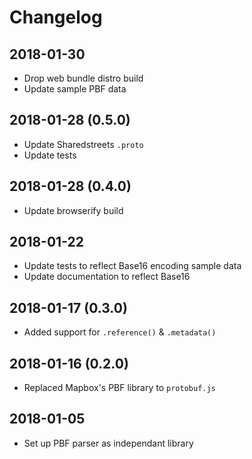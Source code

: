 # Changelog

## 2018-01-30

- Drop web bundle distro build
- Update sample PBF data

## 2018-01-28 (0.5.0)

- Update Sharedstreets `.proto`
- Update tests

## 2018-01-28 (0.4.0)

- Update browserify build

## 2018-01-22

- Update tests to reflect Base16 encoding sample data
- Update documentation to reflect Base16

## 2018-01-17 (0.3.0)

- Added support for `.reference()` & `.metadata()`

## 2018-01-16 (0.2.0)

- Replaced Mapbox's PBF library to `protobuf.js`

## 2018-01-05

- Set up PBF parser as independant library